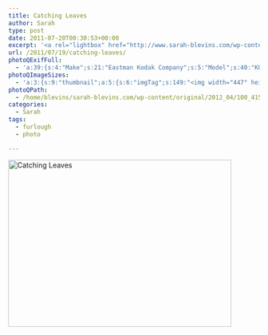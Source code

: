 ```yaml
---
title: Catching Leaves
author: Sarah
type: post
date: 2011-07-20T00:30:53+00:00
excerpt: '<a rel="lightbox" href="http://www.sarah-blevins.com/wp-content/main/2012_04/100_4156.jpg" title="Catching Leaves"><img width="447" height="335" alt="Catching Leaves" src="http://www.sarah-blevins.com/wp-content/thumbnail/2012_04/100_4156.jpg" class="photoQexcerpt photoQLinkImg" /></a>'
url: /2011/07/19/catching-leaves/
photoQExifFull:
  - 'a:39:{s:4:"Make";s:21:"Eastman Kodak Company";s:5:"Model";s:40:"KODAK EASYSHARE C813 ZOOM DIGITAL CAMERA";s:11:"Orientation";s:17:"1: Normal (0 deg)";s:11:"xResolution";s:27:"480 dots per ResolutionUnit";s:11:"yResolution";s:27:"480 dots per ResolutionUnit";s:14:"ResolutionUnit";s:4:"Inch";s:8:"Software";s:40:"KODAK EASYSHARE C813 ZOOM DIGITAL CAMERA";s:12:"ExposureTime";s:16:"8955/1000000 sec";s:7:"FNumber";s:5:"f/4.3";s:15:"ExposureProgram";s:7:"Program";s:15:"ISOSpeedRatings";s:3:"200";s:11:"ExifVersion";s:12:"version 2.21";s:16:"DateTimeOriginal";s:19:"2011:07:19 17:30:53";s:17:"DateTimedigitized";s:19:"2011:07:19 17:30:53";s:17:"ShutterSpeedValue";s:9:"1/111 sec";s:13:"ApertureValue";s:5:"f/4.3";s:17:"ExposureBiasValue";s:4:"0 EV";s:16:"MaxApertureValue";s:5:"f/4.3";s:12:"MeteringMode";s:13:"Multi-Segment";s:11:"LightSource";s:15:"Unknown or Auto";s:5:"Flash";s:16:"Flash, Auto-Mode";s:11:"FocalLength";s:7:"14.3 mm";s:15:"FlashPixVersion";s:9:"version 1";s:10:"ColorSpace";s:4:"sRGB";s:14:"ExifImageWidth";s:11:"3296 pixels";s:15:"ExifImageHeight";s:11:"2472 pixels";s:13:"ExposureIndex";s:3:"200";s:13:"SensingMethod";s:35:"Unknown: One Chip Color Area Sensor";s:10:"FileSource";s:20:"Digital Still Camera";s:9:"SceneType";s:21:"Directly Photographed";s:12:"ExposureMode";s:1:"0";s:12:"WhiteBalance";s:1:"0";s:16:"DigitalZoomRatio";s:1:"0";s:16:"SceneCaptureMode";s:1:"0";s:11:"GainControl";s:1:"2";s:8:"Contrast";s:1:"0";s:10:"Saturation";s:1:"0";s:9:"Sharpness";s:1:"0";s:20:"FocalLength35mmEquiv";s:0:"";}'
photoQImageSizes:
  - 'a:3:{s:9:"thumbnail";a:5:{s:6:"imgTag";s:149:"<img width="447" height="335" alt="Catching Leaves" src="http://www.sarah-blevins.com/wp-content/thumbnail/2012_04/100_4156.jpg" class="PhotoQImg" />";s:6:"imgUrl";s:70:"http://www.sarah-blevins.com/wp-content/thumbnail/2012_04/100_4156.jpg";s:7:"imgPath";s:73:"/home/blevins/sarah-blevins.com/wp-content/thumbnail/2012_04/100_4156.jpg";s:8:"imgWidth";s:3:"447";s:9:"imgHeight";s:3:"335";}s:4:"main";a:5:{s:6:"imgTag";s:144:"<img width="700" height="525" alt="Catching Leaves" src="http://www.sarah-blevins.com/wp-content/main/2012_04/100_4156.jpg" class="PhotoQImg" />";s:6:"imgUrl";s:65:"http://www.sarah-blevins.com/wp-content/main/2012_04/100_4156.jpg";s:7:"imgPath";s:68:"/home/blevins/sarah-blevins.com/wp-content/main/2012_04/100_4156.jpg";s:8:"imgWidth";s:3:"700";s:9:"imgHeight";s:3:"525";}s:8:"original";a:5:{s:6:"imgTag";s:150:"<img width="3296" height="2472" alt="Catching Leaves" src="http://www.sarah-blevins.com/wp-content/original/2012_04/100_4156.jpg" class="PhotoQImg" />";s:6:"imgUrl";s:69:"http://www.sarah-blevins.com/wp-content/original/2012_04/100_4156.jpg";s:7:"imgPath";s:72:"/home/blevins/sarah-blevins.com/wp-content/original/2012_04/100_4156.jpg";s:8:"imgWidth";s:4:"3296";s:9:"imgHeight";s:4:"2472";}}'
photoQPath:
  - /home/blevins/sarah-blevins.com/wp-content/original/2012_04/100_4156.jpg
categories:
  - Sarah
tags:
  - furlough
  - photo

---
```

<a rel="lightbox" href="http://www.sarah-blevins.com/wp-content/original/2012_04/100_4156.jpg" title="Catching Leaves"><img width="447" height="335" alt="Catching Leaves" src="http://www.sarah-blevins.com/wp-content/thumbnail/2012_04/100_4156.jpg" class="photoQcontent photoQLinkImg" /></a>

<div class="photoQDescr">
</div>